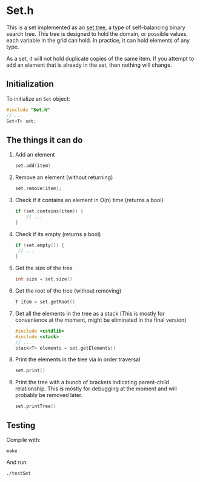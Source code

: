 # Set.h
This is a set implemented as an [set tree](https://en.wikipedia.org/wiki/set_tree), a type of self-balancing binary search tree. This tree is designed to hold the domain, or possible values, each variable in the grid can hold. In practice, it can hold elements of any type.

As a set, it will not hold duplicate copies of the same item. If you attempt to add an element that is already in the set, then nothing will change.


## Initialization 
To initialize an `Set` object:

```c++
#include "Set.h"
// ...
Set<T> set;
```

## The things it can do

1. Add an element

    ```c++
    set.add(item)
    ```

2. Remove an element (without returning)

    ```c++
    set.remove(item);
    ```

3. Check if it contains an element in O(n) time (returns a bool)

    ```c++
    if (set.contains(item)) {
        // ...
    }
    ```
    
3. Check if its empty (returns a bool)

    ```c++
    if (set.empty()) {
     // ...
    }
    ```

4. Get the size of the tree

    ```c++
    int size = set.size()
    ```

5. Get the root of the tree (without removing)

    ```c++
    T item = set.getRoot()
    ```

7. Get all the elements in the tree as a stack (This is mostly for convenience at the moment, might be eliminated in the final version)

    ```c++
    #include <cstdlib>
    #include <stack>
    // ...
    stack<T> elements = set.getElements()
    ```

6. Print the elements in the tree via in order traversal

    ```c++
    set.print()
    ```

7. Print the tree with a bunch of brackets indicating parent-child relationship. This is mostly for debugging at the moment and will probably be removed later.

    ```c++
    set.printTree()
    ```

## Testing
Compile with:

```
make
```

And run:

```
./testSet
```

